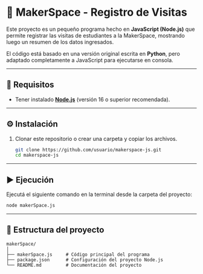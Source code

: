 # 📘 MakerSpace - Registro de Visitas

Este proyecto es un pequeño programa hecho en **JavaScript (Node.js)** que permite registrar las visitas de estudiantes a la MakerSpace, mostrando luego un resumen de los datos ingresados.

El código está basado en una versión original escrita en **Python**, pero adaptado completamente a JavaScript para ejecutarse en consola.

---

## 🚀 Requisitos

- Tener instalado **[Node.js](https://nodejs.org/)** (versión 16 o superior recomendada).

---

## ⚙️ Instalación

1. Clonar este repositorio o crear una carpeta y copiar los archivos.
   ``` bash
   git clone https://github.com/usuario/makerspace-js.git
   cd makerspace-js
---
## ▶️ Ejecución

Ejecutá el siguiente comando en la terminal desde la carpeta del proyecto:
   ``` bash
   node makerSpace.js
   ```
---
## 🧩 Estructura del proyecto
```
makerSpace/
│
├── makerSpace.js     # Código principal del programa
├── package.json      # Configuración del proyecto Node.js
└── README.md         # Documentación del proyecto
